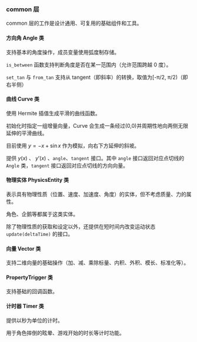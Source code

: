 ### common 层

common 层的工作是设计通用、可复用的基础组件和工具。

#### 方向角 Angle 类

支持基本的角度操作，成员变量使用弧度制存储。

`is_between` 函数支持判断角度是否在某一范围内（允许范围跨越 0 度）。

`set_tan` 与 `from_tan` 支持从 tangent（即斜率）的转换，取值为[-π/2, π/2)（即右半侧）

#### 曲线 Curve 类

使用 Hermite 插值生成平滑的曲线函数。

初始化时指定一组增量向量，Curve 会生成一条经过(0,0)并周期性地向两侧无限延伸的平滑曲线。

目前使用 $y=-x+\sin x$ 作为模拟，向右下方延伸的斜坡。

提供 $y(x)$ 、 $y'(x)$ 、`angle`、`tangent` 接口。其中 `angle` 接口返回对应点切线的 `Angle` 类，`tangent` 接口返回对应点切线的方向向量。

#### 物理实体 PhysicsEntity 类

表示具有物理性质（位置、速度、加速度、角度）的实体，但不考虑质量、力的属性。

角色、企鹅等都属于这类实体。

除了物理性质的获取和设定以外，还提供在短时间内改变运动状态 `update(deltaTime)` 的接口。

#### 向量 Vector 类

支持二维向量的基础操作（加、减、乘除标量、内积、外积、模长、标准化等）。

#### PropertyTrigger 类

支持基础的回调函数。

#### 计时器 Timer 类

提供以秒为单位的计时。

用于角色摔倒的眩晕、游戏开始的时长等计时功能。